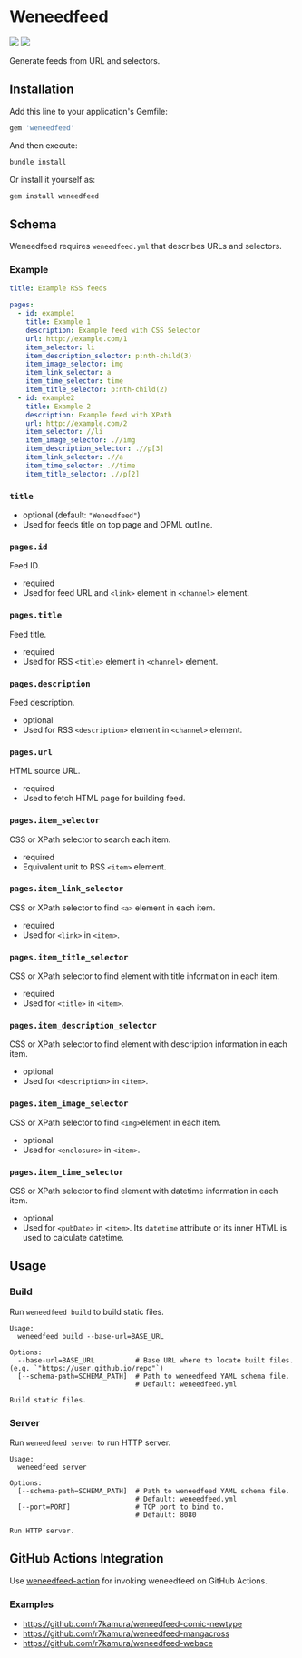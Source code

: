 # Weneedfeed

[![](https://badge.fury.io/rb/weneedfeed.svg)](https://rubygems.org/gems/weneedfeed)
[![](https://github.com/r7kamura/weneedfeed/workflows/test/badge.svg)](https://github.com/r7kamura/weneedfeed/actions?query=workflow%3Atest)

Generate feeds from URL and selectors.

## Installation

Add this line to your application's Gemfile:

```ruby
gem 'weneedfeed'
```

And then execute:

```sh
bundle install
```

Or install it yourself as:

```sh
gem install weneedfeed
```

## Schema

Weneedfeed requires `weneedfeed.yml` that describes URLs and selectors.

### Example

```yaml
title: Example RSS feeds

pages:
  - id: example1
    title: Example 1
    description: Example feed with CSS Selector
    url: http://example.com/1
    item_selector: li
    item_description_selector: p:nth-child(3)
    item_image_selector: img
    item_link_selector: a
    item_time_selector: time
    item_title_selector: p:nth-child(2)
  - id: example2
    title: Example 2
    description: Example feed with XPath
    url: http://example.com/2
    item_selector: //li
    item_image_selector: .//img
    item_description_selector: .//p[3]
    item_link_selector: .//a
    item_time_selector: .//time
    item_title_selector: .//p[2]
```

### `title`

- optional (default: `"Weneedfeed"`)
- Used for feeds title on top page and OPML outline.

### `pages.id`

Feed ID.

- required
- Used for feed URL and `<link>` element in `<channel>` element.

### `pages.title`

Feed title.

- required
- Used for RSS `<title>` element in `<channel>` element.

### `pages.description`

Feed description.

- optional
- Used for RSS `<description>` element in `<channel>` element.

### `pages.url`

HTML source URL.

- required
- Used to fetch HTML page for building feed.

### `pages.item_selector`

CSS or XPath selector to search each item.

- required
- Equivalent unit to RSS `<item>` element.

### `pages.item_link_selector`

CSS or XPath selector to find `<a>` element in each item.

- required
- Used for `<link>` in `<item>`.

### `pages.item_title_selector`

CSS or XPath selector to find element with title information in each item.

- required
- Used for `<title>` in `<item>`.

### `pages.item_description_selector`

CSS or XPath selector to find element with description information in each item.

- optional
- Used for `<description>` in `<item>`.

### `pages.item_image_selector`

CSS or XPath selector to find `<img>`element in each item.

- optional
- Used for `<enclosure>` in `<item>`.

### `pages.item_time_selector`

CSS or XPath selector to find element with datetime information in each item.

- optional
- Used for `<pubDate>` in `<item>`. Its `datetime` attribute or its inner HTML is used to calculate datetime.

## Usage

### Build

Run `weneedfeed build` to build static files.

```
Usage:
  weneedfeed build --base-url=BASE_URL

Options:
  --base-url=BASE_URL          # Base URL where to locate built files. (e.g. `"https://user.github.io/repo"`)
  [--schema-path=SCHEMA_PATH]  # Path to weneedfeed YAML schema file.
                               # Default: weneedfeed.yml

Build static files.
```

### Server

Run `weneedfeed server` to run HTTP server.

```
Usage:
  weneedfeed server

Options:
  [--schema-path=SCHEMA_PATH]  # Path to weneedfeed YAML schema file.
                               # Default: weneedfeed.yml
  [--port=PORT]                # TCP port to bind to.
                               # Default: 8080

Run HTTP server.
```

## GitHub Actions Integration

Use [weneedfeed-action](https://github.com/r7kamura/weneedfeed-action) for invoking weneedfeed on GitHub Actions.

### Examples

- https://github.com/r7kamura/weneedfeed-comic-newtype
- https://github.com/r7kamura/weneedfeed-mangacross
- https://github.com/r7kamura/weneedfeed-webace
